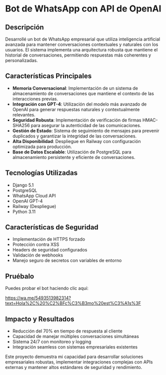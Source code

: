 # Bot de WhatsApp con API de OpenAI

## Descripción
Desarrollé un bot de WhatsApp empresarial que utiliza inteligencia artificial avanzada para mantener conversaciones contextuales y naturales con los usuarios. El sistema implementa una arquitectura robusta que mantiene el historial de conversaciones, permitiendo respuestas más coherentes y personalizadas.

## Características Principales

- **Memoria Conversacional**: Implementación de un sistema de almacenamiento de conversaciones que mantiene el contexto de las interacciones previas.
- **Integración con GPT-4**: Utilización del modelo más avanzado de OpenAI para generar respuestas naturales y contextualmente relevantes.
- **Seguridad Robusta**: Implementación de verificación de firmas HMAC-SHA256 para asegurar la autenticidad de las comunicaciones.
- **Gestión de Estado**: Sistema de seguimiento de mensajes para prevenir duplicados y garantizar la integridad de las conversaciones.
- **Alta Disponibilidad**: Despliegue en Railway con configuración optimizada para producción.
- **Base de Datos Escalable**: Utilización de PostgreSQL para almacenamiento persistente y eficiente de conversaciones.

## Tecnologías Utilizadas

- Django 5.1
- PostgreSQL
- WhatsApp Cloud API
- OpenAI GPT-4
- Railway (Despliegue)
- Python 3.11

## Características de Seguridad

- Implementación de HTTPS forzado
- Protección contra XSS
- Headers de seguridad configurados
- Validación de webhooks
- Manejo seguro de secretos con variables de entorno

## Pruébalo

Puedes probar el bot haciendo clic aquí:

https://wa.me/5493513982314?text=Hola%2C%20%C2%BFc%C3%B3mo%20est%C3%A1s%3F

## Impacto y Resultados

- Reducción del 70% en tiempo de respuesta al cliente
- Capacidad de manejar múltiples conversaciones simultáneas
- Sistema 24/7 con monitoreo y logging
- Integración seamless con sistemas empresariales existentes

Este proyecto demuestra mi capacidad para desarrollar soluciones empresariales robustas, implementar integraciones complejas con APIs externas y mantener altos estándares de seguridad y rendimiento.